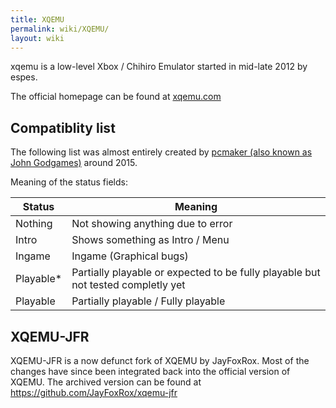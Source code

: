 ```yaml
---
title: XQEMU
permalink: wiki/XQEMU/
layout: wiki
---
```


xqemu is a low-level Xbox / Chihiro Emulator started in mid-late 2012 by
espes.

The official homepage can be found at [xqemu.com](http://xqemu.com)

Compatiblity list
-----------------

The following list was almost entirely created by [pcmaker (also known
as John Godgames)](https://www.youtube.com/user/pcmaker2) around 2015.

Meaning of the status fields:

| Status     | Meaning                                                                          |
|------------|----------------------------------------------------------------------------------|
| Nothing    | Not showing anything due to error                                                |
| Intro      | Shows something as Intro / Menu                                                  |
| Ingame     | Ingame (Graphical bugs)                                                          |
| Playable\* | Partially playable or expected to be fully playable but not tested completly yet |
| Playable   | Partially playable / Fully playable                                              |

XQEMU-JFR
---------

XQEMU-JFR is a now defunct fork of XQEMU by JayFoxRox. Most of the
changes have since been integrated back into the official version of
XQEMU. The archived version can be found at
<https://github.com/JayFoxRox/xqemu-jfr>
